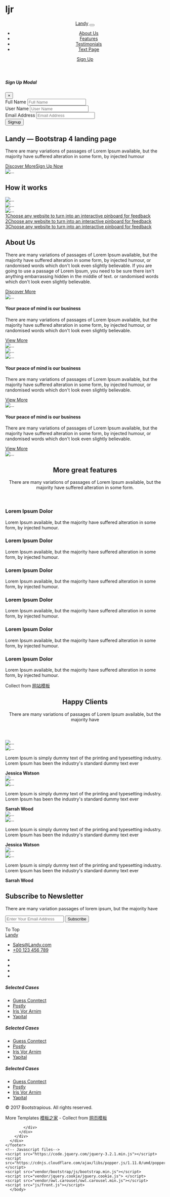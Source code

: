 # ljr
<!DOCTYPE html>
<html>
  <head>
    <meta charset="utf-8">
    <meta http-equiv="X-UA-Compatible" content="IE=edge">
    <title>Landy: Bootstrap 4 landing page template</title>
    <meta name="description" content="">
    <meta name="viewport" content="width=device-width, initial-scale=1">
    <meta name="robots" content="all,follow">
    <!-- Bootstrap CSS-->
    <link rel="stylesheet" href="vendor/bootstrap/css/bootstrap.min.css">
    <!-- Font Awesome CSS-->
    <link rel="stylesheet" href="vendor/font-awesome/css/font-awesome.min.css">
    <!-- Custom Font Icons CSS-->
    <link rel="stylesheet" href="css/landy-iconfont.css">
    <!-- Google fonts - Open Sans-->
    <link rel="stylesheet" href="https://fonts.googleapis.com/css?family=Open+Sans:300,400,700,800">
    <!-- owl carousel-->
    <link rel="stylesheet" href="vendor/owl.carousel/assets/owl.carousel.css">
    <link rel="stylesheet" href="vendor/owl.carousel/assets/owl.theme.default.css">
    <!-- theme stylesheet-->
    <link rel="stylesheet" href="css/style.default.css" id="theme-stylesheet">
    <!-- Custom stylesheet - for your changes-->
    <link rel="stylesheet" href="css/custom.css">
    <!-- Favicon-->
    <link rel="shortcut icon" href="favicon.png">
    <!-- Tweaks for older IEs--><!--[if lt IE 9]>
        <script src="https://oss.maxcdn.com/html5shiv/3.7.3/html5shiv.min.js"></script>
        <script src="https://oss.maxcdn.com/respond/1.4.2/respond.min.js"></script><![endif]-->
  </head>
  <body>
    <!-- navbar-->
    <header class="header">
      <nav class="navbar navbar-expand-lg fixed-top"><a href="index.html" class="navbar-brand">Landy</a>
        <button type="button" data-toggle="collapse" data-target="#navbarSupportedContent" aria-controls="navbarSupportedContent" aria-expanded="false" aria-label="Toggle navigation" class="navbar-toggler navbar-toggler-right"><span></span><span></span><span></span></button>
        <div id="navbarSupportedContent" class="collapse navbar-collapse">
          <ul class="navbar-nav ml-auto align-items-start align-items-lg-center">
            <li class="nav-item"><a href="#about-us" class="nav-link link-scroll">About Us</a></li>
            <li class="nav-item"><a href="#features" class="nav-link link-scroll">Features</a></li>
            <li class="nav-item"><a href="#testimonials" class="nav-link link-scroll">Testimonials</a></li>
            <li class="nav-item"><a href="text.html" class="nav-link">Text Page</a></li>
          </ul>
          <div class="navbar-text">   
            <!-- Button trigger modal--><a href="#" data-toggle="modal" data-target="#exampleModal" class="btn btn-primary navbar-btn btn-shadow btn-gradient">Sign Up</a>
          </div>
        </div>
      </nav>
    </header>
    <!-- Modal-->
    <div id="exampleModal" tabindex="-1" role="dialog" aria-labelledby="exampleModalLabel" aria-hidden="true" class="modal fade">
      <div role="document" class="modal-dialog">
        <div class="modal-content">
          <div class="modal-header">
            <h5 id="exampleModalLabel" class="modal-title">Sign Up Modal</h5>
            <button type="button" data-dismiss="modal" aria-label="Close" class="close"><span aria-hidden="true">×</span></button>
          </div>
          <div class="modal-body">
            <form id="signupform" action="#">
              <div class="form-group">
                <label for="fullname">Full Name</label>
                <input type="text" name="fullname" placeholder="Full Name" id="fullname">
              </div>
              <div class="form-group">
                <label for="username">User Name</label>
                <input type="text" name="username" placeholder="User Name" id="username">
              </div>
              <div class="form-group">
                <label for="email">Email Address</label>
                <input type="text" name="email" placeholder="Email Address" id="email">
              </div>
              <div class="form-group">
                <button type="submit" class="submit btn btn-primary btn-shadow btn-gradient">Signup</button>
              </div>
            </form>
          </div>
        </div>
      </div>
    </div>
    <section id="hero" class="hero hero-home bg-gray">
      <div class="container">
        <div class="row d-flex">
          <div class="col-lg-6 text order-2 order-lg-1">
            <h1>Landy &mdash; Bootstrap&nbsp;4 landing page</h1>
            <p class="hero-text">There are many variations of passages of Lorem Ipsum available, but the majority have suffered alteration in some form, by injected humour</p>
            <div class="CTA"><a href="#features" class="btn btn-primary btn-shadow btn-gradient link-scroll">Discover More</a><a href="#" class="btn btn-outline-primary">Sign Up Now</a></div>
          </div>
          <div class="col-lg-6 order-1 order-lg-2"><img src="img/Macbook.png" alt="..." class="img-fluid"></div>
        </div>
      </div>
    </section>
    <section id="browser" class="browser">
      <div class="container">
        <div class="row d-flex justify-content-center"> 
          <div class="col-lg-8 text-center">
            <h2 class="h3 mb-5">How it works</h2>
            <div class="browser-mockup">
              <div id="nav-tabContent" class="tab-content">
                <div id="nav-first" role="tabpanel" aria-labelledby="nav-first-tab" class="tab-pane fade show active"><img src="img/preview-3.png" alt="..." class="img-fluid"></div>
                <div id="nav-second" role="tabpanel" aria-labelledby="nav-second-tab" class="tab-pane fade"><img src="img/preview-2.png" alt="..." class="img-fluid"></div>
                <div id="nav-third" role="tabpanel" aria-labelledby="nav-third-tab" class="tab-pane fade"><img src="img/preview-1.png" alt="..." class="img-fluid"></div>
              </div>
            </div>
          </div>
        </div>
        <div id="myTab" role="tablist" class="nav nav-tabs">
          <div class="row">
            <div class="col-md-4"><a id="nav-first-tab" data-toggle="tab" href="#nav-first" role="tab" aria-controls="nav-first" aria-expanded="true" class="nav-item nav-link active"> <span class="number">1</span>Choose any website to turn into an interactive pinboard for feedback</a></div>
            <div class="col-md-4"><a id="nav-second-tab" data-toggle="tab" href="#nav-second" role="tab" aria-controls="nav-second" class="nav-item nav-link"> <span class="number">2</span>Choose any website to turn into an interactive pinboard for feedback</a></div>
            <div class="col-md-4"><a id="nav-third-tab" data-toggle="tab" href="#nav-third" role="tab" aria-controls="nav-third" class="nav-item nav-link"> <span class="number">3</span>Choose any website to turn into an interactive pinboard for feedback</a></div>
          </div>
        </div>
      </div>
    </section>
    <section id="about-us" class="about-us bg-gray">
      <div class="container">
        <h2>About Us</h2>
        <div class="row">
          <p class="lead col-lg-10">There are many variations of passages of Lorem Ipsum available, but the majority have suffered alteration in some form, by injected humour, or randomised words which don't look even slightly believable. If you are going to use a passage of Lorem Ipsum, you need to be sure there isn't anything embarrassing hidden in the middle of text. or randomised words which don't look even slightly believable. </p>
        </div><a href="#" class="btn btn-primary btn-shadow btn-gradient">Discover More</a>
      </div>
    </section>
    <section id="features" class="features">
      <div class="container">
        <div class="row d-flex align-items-center">
          <div class="text col-lg-6 order-2 order-lg-1">
            <div class="icon"><img src="img/medal.svg" alt="..." class="img-fluid"></div>
            <h4>Your peace of mind is our business</h4>
            <p>There are many variations of passages of Lorem Ipsum available, but the majority have suffered alteration in some form, by injected humour, or randomised words which don't look even slightly believable. </p><a href="#" class="btn btn-primary btn-shadow btn-gradient">View More</a>
          </div>
          <div class="image col-lg-6 order-1 order-lg-2"><img src="img/feature-1.png" alt="..." class="img-fluid"></div>
        </div>
        <div class="row d-flex align-items-center">
          <div class="image col-lg-6"><img src="img/feature-2.png" alt="..." class="img-fluid"></div>
          <div class="text col-lg-6">
            <div class="icon"><img src="img/hourglass.svg" alt="..." class="img-fluid"></div>
            <h4>Your peace of mind is our business</h4>
            <p>There are many variations of passages of Lorem Ipsum available, but the majority have suffered alteration in some form, by injected humour, or randomised words which don't look even slightly believable. </p><a href="#" class="btn btn-primary btn-shadow btn-gradient">View More</a>
          </div>
        </div>
        <div class="row d-flex align-items-center">
          <div class="text col-lg-6 order-2 order-lg-1">
            <div class="icon"><img src="img/cup.svg" alt="..." class="img-fluid"></div>
            <h4>Your peace of mind is our business</h4>
            <p>There are many variations of passages of Lorem Ipsum available, but the majority have suffered alteration in some form, by injected humour, or randomised words which don't look even slightly believable. </p><a href="#" class="btn btn-primary btn-shadow btn-gradient">View More</a>
          </div>
          <div class="image col-lg-6 order-1 order-lg-2"><img src="img/feature-3.png" alt="..." class="img-fluid"></div>
        </div>
      </div>
    </section>
    <section id="extra-features" class="extra-features bg-primary">
      <div class="container text-center">
        <header>
          <h2>More great features             </h2>
          <div class="row">
            <p class="lead col-lg-8 mx-auto">There are many variations of passages of Lorem Ipsum available, but the majority have suffered alteration in some form.</p>
          </div>
        </header>
        <div class="grid row">
          <div class="item col-lg-4 col-md-6">
            <div class="icon"> <i class="icon-diploma"></i></div>
            <h3 class="h5">Lorem Ipsum Dolor</h3>
            <p>Lorem Ipsum available, but the majority have suffered alteration in some form, by injected humour.</p>
          </div>
          <div class="item col-lg-4 col-md-6">
            <div class="icon"> <i class="icon-folder-1"></i></div>
            <h3 class="h5">Lorem Ipsum Dolor</h3>
            <p>Lorem Ipsum available, but the majority have suffered alteration in some form, by injected humour.</p>
          </div>
          <div class="item col-lg-4 col-md-6">
            <div class="icon"> <i class="icon-gears"></i></div>
            <h3 class="h5">Lorem Ipsum Dolor</h3>
            <p>Lorem Ipsum available, but the majority have suffered alteration in some form, by injected humour.</p>
          </div>
          <div class="item col-lg-4 col-md-6">
            <div class="icon"> <i class="icon-management"></i></div>
            <h3 class="h5">Lorem Ipsum Dolor</h3>
            <p>Lorem Ipsum available, but the majority have suffered alteration in some form, by injected humour.</p>
          </div>
          <div class="item col-lg-4 col-md-6">
            <div class="icon"> <i class="icon-pie-chart"></i></div>
            <h3 class="h5">Lorem Ipsum Dolor</h3>
            <p>Lorem Ipsum available, but the majority have suffered alteration in some form, by injected humour.</p>
          </div>
          <div class="item col-lg-4 col-md-6">
            <div class="icon"> <i class="icon-quality"></i></div>
            <h3 class="h5">Lorem Ipsum Dolor</h3>
            <p>Lorem Ipsum available, but the majority have suffered alteration in some form, by injected humour.</p>
          </div>
        </div>
      </div>
    </section>
    <div class="tlinks">Collect from <a href="http://www.cssmoban.com/"  title="网站模板">网站模板</a></div>
    <section id="testimonials" class="testimonials">
      <div class="container">
        <header class="text-center no-margin-bottom">   
          <h2>Happy Clients</h2>
          <p class="lead">There are many variations of passages of Lorem Ipsum available, but the majority have</p>
        </header>
        <div class="owl-carousel owl-theme testimonials-slider"> 
          <div class="item-holder">
            <div class="item">
              <div class="avatar"><img src="img/avatar-3.jpg" alt="..." class="img-fluid"></div>
              <div class="text">
                <div class="quote"><img src="img/quote.svg" alt="..." class="img-fluid"></div>
                <p>Lorem Ipsum is simply dummy text of the printing and typesetting industry. Lorem Ipsum has been the industry's standard dummy text ever</p><strong class="name">Jessica Watson</strong>
              </div>
            </div>
          </div>
          <div class="item-holder">
            <div class="item">
              <div class="avatar"><img src="img/avatar-5.jpg" alt="..." class="img-fluid"></div>
              <div class="text">
                <div class="quote"><img src="img/quote.svg" alt="..." class="img-fluid"></div>
                <p>Lorem Ipsum is simply dummy text of the printing and typesetting industry. Lorem Ipsum has been the industry's standard dummy text ever</p><strong class="name">Sarrah Wood</strong>
              </div>
            </div>
          </div>
          <div class="item-holder">
            <div class="item">
              <div class="avatar"><img src="img/avatar-3.jpg" alt="..." class="img-fluid"></div>
              <div class="text">
                <div class="quote"><img src="img/quote.svg" alt="..." class="img-fluid"></div>
                <p>Lorem Ipsum is simply dummy text of the printing and typesetting industry. Lorem Ipsum has been the industry's standard dummy text ever</p><strong class="name">Jessica Watson</strong>
              </div>
            </div>
          </div>
          <div class="item-holder">
            <div class="item">
              <div class="avatar"><img src="img/avatar-5.jpg" alt="..." class="img-fluid"></div>
              <div class="text">
                <div class="quote"><img src="img/quote.svg" alt="..." class="img-fluid"></div>
                <p>Lorem Ipsum is simply dummy text of the printing and typesetting industry. Lorem Ipsum has been the industry's standard dummy text ever</p><strong class="name">Sarrah Wood</strong>
              </div>
            </div>
          </div>
        </div>
      </div>
    </section>
    <section id="newsletter" class="newsletter bg-gray">
      <div class="container text-center">
        <h2>Subscribe to Newsletter</h2>
        <p class="lead">There are many variation passages of lorem ipsum, but the majority have</p>
        <div class="form-holder">
          <form id="newsletterForm" action="#">
            <div class="form-group">
              <input type="email" name="email" id="email" placeholder="Enter Your Email Address">
              <button type="submit" class="btn btn-primary btn-gradient submit">Subscribe</button>
            </div>
          </form>
        </div>
      </div>
    </section>
    <div id="scrollTop">
      <div class="d-flex align-items-center justify-content-end"><i class="fa fa-long-arrow-up"></i>To Top</div>
    </div>
    <footer class="main-footer">
      <div class="container">
        <div class="row">
          <div class="col-lg-3 col-md-6"><a href="#" class="brand">Landy</a>
            <ul class="contact-info list-unstyled">
              <li><a href="mailto:sales@landy.com">Sales@Landy.com</a></li>
              <li><a href="tel:123456789">+00 123 456 789</a></li>
            </ul>
            <ul class="social-icons list-inline">
              <li class="list-inline-item"><a href="#" target="_blank" title="Facebook"><i class="fa fa-facebook"></i></a></li>
              <li class="list-inline-item"><a href="#" target="_blank" title="Twitter"><i class="fa fa-twitter"></i></a></li>
              <li class="list-inline-item"><a href="#" target="_blank" title="Instagram"><i class="fa fa-instagram"></i></a></li>
              <li class="list-inline-item"><a href="#" target="_blank" title="Pinterest"><i class="fa fa-pinterest"></i></a></li>
            </ul>
          </div>
          <div class="col-lg-3 col-md-6">
            <h5>Selected Cases</h5>
            <ul class="links list-unstyled">
              <li> <a href="#">Guess Conntect</a></li>
              <li> <a href="#">Postly</a></li>
              <li> <a href="#">Iris Vor Arnim</a></li>
              <li> <a href="#">Yapital</a></li>
            </ul>
          </div>
          <div class="col-lg-3 col-md-6">
            <h5>Selected Cases</h5>
            <ul class="links list-unstyled">
              <li> <a href="#">Guess Conntect</a></li>
              <li> <a href="#">Postly</a></li>
              <li> <a href="#">Iris Vor Arnim</a></li>
              <li> <a href="#">Yapital</a></li>
            </ul>
          </div>
          <div class="col-lg-3 col-md-6">
            <h5>Selected Cases</h5>
            <ul class="links list-unstyled">
              <li> <a href="#">Guess Conntect</a></li>
              <li> <a href="#">Postly</a></li>
              <li> <a href="#">Iris Vor Arnim</a></li>
              <li> <a href="#">Yapital</a></li>
            </ul>
          </div>
        </div>
      </div>
      <div class="copyrights">
        <div class="container">
          <div class="row">
            <div class="col-md-7">
              <p>&copy; 2017 Bootstrapious. All rights reserved.                        </p>
            </div>
            <div class="col-md-5 text-right">
              <p>More Templates <a href="http://www.cssmoban.com/" target="_blank" title="模板之家">模板之家</a> - Collect from <a href="http://www.cssmoban.com/" title="网页模板" target="_blank">网页模板</a> </p>
              
            </div>
          </div>
        </div>
      </div>
    </footer>
    <!-- Javascript files-->
    <script src="https://code.jquery.com/jquery-3.2.1.min.js"></script>
    <script src="https://cdnjs.cloudflare.com/ajax/libs/popper.js/1.11.0/umd/popper.min.js"> </script>
    <script src="vendor/bootstrap/js/bootstrap.min.js"></script>
    <script src="vendor/jquery.cookie/jquery.cookie.js"> </script>
    <script src="vendor/owl.carousel/owl.carousel.min.js"></script>
    <script src="js/front.js"></script>
      </body>
</html>
